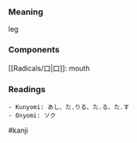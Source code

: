 ### Meaning

leg

### Components

[[Radicals/口|口]]: mouth

### Readings

```
- Kunyomi: あし、た.りる、た.る、た.す
- Onyomi: ソク
```

#kanji